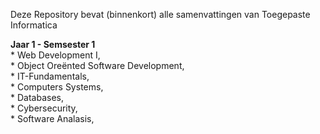 Deze Repository bevat (binnenkort) alle samenvattingen van Toegepaste Informatica 

 **Jaar 1 - Semsester 1**  
    * Web Development I,   
    * Object Oreënted Software Development,   
    * IT-Fundamentals,   
    * Computers Systems,   
    * Databases,   
    * Cybersecurity,   
    * Software Analasis,   
